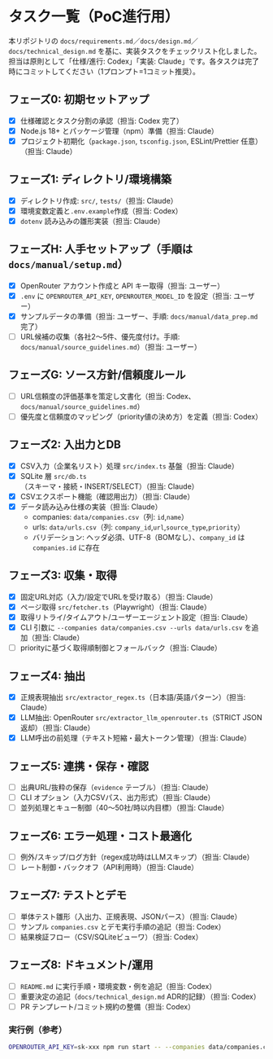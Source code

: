 # タスク一覧（PoC進行用）

本リポジトリの `docs/requirements.md`／`docs/design.md`／`docs/technical_design.md` を基に、実装タスクをチェックリスト化しました。担当は原則として「仕様/進行: Codex」「実装: Claude」です。各タスクは完了時にコミットしてください（1プロンプト=1コミット推奨）。

## フェーズ0: 初期セットアップ
- [x] 仕様確認とタスク分割の承認（担当: Codex 完了）
- [x] Node.js 18+ とパッケージ管理（npm）準備（担当: Claude）
- [x] プロジェクト初期化（`package.json`, `tsconfig.json`, ESLint/Prettier 任意）（担当: Claude）

## フェーズ1: ディレクトリ/環境構築
- [x] ディレクトリ作成: `src/`, `tests/`（担当: Claude）
- [x] 環境変数定義と`.env.example`作成（担当: Codex）
- [x] `dotenv` 読み込みの雛形実装（担当: Claude）

## フェーズH: 人手セットアップ（手順は `docs/manual/setup.md`）
- [x] OpenRouter アカウント作成と API キー取得（担当: ユーザー）
- [x] `.env` に `OPENROUTER_API_KEY`, `OPENROUTER_MODEL_ID` を設定（担当: ユーザー）
 - [x] サンプルデータの準備（担当: ユーザー、手順: `docs/manual/data_prep.md` 完了）
 - [ ] URL候補の収集（各社2〜5件、優先度付け。手順: `docs/manual/source_guidelines.md`）（担当: ユーザー）

## フェーズG: ソース方針/信頼度ルール
- [ ] URL信頼度の評価基準を策定し文書化（担当: Codex、`docs/manual/source_guidelines.md`）
- [ ] 優先度と信頼度のマッピング（priority値の決め方）を定義（担当: Codex）

## フェーズ2: 入出力とDB
- [x] CSV入力（企業名リスト）処理 `src/index.ts` 基盤（担当: Claude）
- [x] SQLite 層 `src/db.ts`（スキーマ・接続・INSERT/SELECT）（担当: Claude）
- [x] CSVエクスポート機能（確認用出力）（担当: Claude）
 - [x] データ読み込み仕様の実装（担当: Claude）
   - companies: `data/companies.csv`（列: `id`,`name`）
   - urls: `data/urls.csv`（列: `company_id`,`url`,`source_type`,`priority`）
   - バリデーション: ヘッダ必須、UTF-8（BOMなし）、`company_id` は `companies.id` に存在

## フェーズ3: 収集・取得
- [x] 固定URL対応（入力/設定でURLを受け取る）（担当: Claude）
- [x] ページ取得 `src/fetcher.ts`（Playwright）（担当: Claude）
- [x] 取得リトライ/タイムアウト/ユーザーエージェント設定（担当: Claude）
 - [x] CLI 引数に `--companies data/companies.csv --urls data/urls.csv` を追加（担当: Claude）
 - [ ] priorityに基づく取得順制御とフォールバック（担当: Claude）

## フェーズ4: 抽出
- [x] 正規表現抽出 `src/extractor_regex.ts`（日本語/英語パターン）（担当: Claude）
- [x] LLM抽出: OpenRouter `src/extractor_llm_openrouter.ts`（STRICT JSON 返却）（担当: Claude）
- [x] LLM呼出の前処理（テキスト短縮・最大トークン管理）（担当: Claude）

## フェーズ5: 連携・保存・確認
- [ ] 出典URL/抜粋の保存（`evidence` テーブル）（担当: Claude）
- [ ] CLI オプション（入力CSVパス、出力形式）（担当: Claude）
- [ ] 並列処理とキュー制御（40〜50社/時以内目標）（担当: Claude）

## フェーズ6: エラー処理・コスト最適化
- [ ] 例外/スキップ/ログ方針（regex成功時はLLMスキップ）（担当: Claude）
- [ ] レート制御・バックオフ（API利用時）（担当: Claude）

## フェーズ7: テストとデモ
- [ ] 単体テスト雛形（入出力、正規表現、JSONパース）（担当: Claude）
- [ ] サンプル `companies.csv` とデモ実行手順の追記（担当: Codex）
- [ ] 結果検証フロー（CSV/SQLiteビューワ）（担当: Codex）

## フェーズ8: ドキュメント/運用
- [ ] `README.md` に実行手順・環境変数・例を追記（担当: Codex）
- [ ] 重要決定の追記（`docs/technical_design.md` ADR的記録）（担当: Codex）
- [ ] PR テンプレート/コミット規約の整備（担当: Codex）

### 実行例（参考）
```bash
OPENROUTER_API_KEY=sk-xxx npm run start -- --companies data/companies.csv --urls data/urls.csv
```
